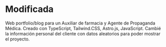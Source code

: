 # Modificada
Web portfolio/blog para un Auxiliar de farmacia y Agente de Propaganda Médica. Creado con TypeScript, Tailwind.CSS, Astro.js, JavaScript.
Cambié la información personal del cliente con datos aleatorios para poder mostrar el proyecto.
